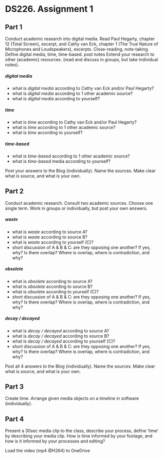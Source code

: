 # DS226. Assignment 1

## Part 1

Conduct academic research into digital media. Read Paul Hegarty, chapter 12 (Total Screen), excerpt, and Cathy van Eck, chapter 1 (The True Nature of Microphones and Loudspeakers), excerpts. Close-reading, note-taking. Define digital media, time, time-based. post notes  Extend your research to other (academic) resources. (read and discuss in groups, but take individual notes).

##### digital media
- what is _digital media_ according to Cathy van Eck and/or Paul Hegarty?
- what is _digital media_ according to 1 other academic source?
- what is _digital media_ according to yourself?
##### time
- what is _time_ according to Cathy van Eck and/or Paul Hegarty?
- what is _time_ according to 1 other academic source?
- what is _time_ according to yourself?
##### time-based
- what is _time-based_ according to 1 other academic source?
- what is _time-based_ media according to yourself?

Post your answers to the Blog (individually). Name the sources. Make clear what is source, and what is your own.

## Part 2

Conduct academic research. Consult two academic sources.
Choose one single term. Work in groups or individually, but post your own answers.

##### waste
- what is _waste_ according to source A?
- what is _waste_ according to source B?
- what is _waste_ according to yourself (C)?
- short discussion of A & B & C: are they opposing one another? If yes, why? Is there overlap? Where is overlap, where is contradiction, and why?

##### obsolete
- what is _obsolete_ according to source A?
- what is _obsolete_ according to source B?
- what is _obsolete_ according to yourself (C)?
- short discussion of A & B & C: are they opposing one another? If yes, why? Is there overlap? Where is overlap, where is contradiction, and why?

##### decay / decayed
- what is _decay / decayed_ according to source A?
- what is _decay / decayed_ according to source B?
- what is _decay / decayed_ according to yourself (C)?
- short discussion of A & B & C: are they opposing one another? If yes, why? Is there overlap? Where is overlap, where is contradiction, and why?

Post all 4 answers to the Blog (individually). Name the sources. Make clear what is source, and what is your own.


## Part 3
Create time. Arrange given media objects on a timeline in software (individually).

## Part 4
Present a 30sec media clip to the class, describe your process, define ‘time’ by describing your media clip. How is time informed by your footage, and how is it informed by your processes and editing?

Load the video (mp4 @H264) to OneDrive
